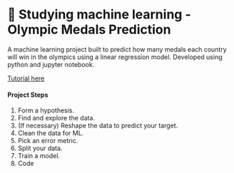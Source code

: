 # 🏅 Studying machine learning - Olympic Medals Prediction
A machine learning project built to predict how many medals each country will win in the olympics using a linear regression model.
Developed using python and jupyter notebook.

[Tutorial here](https://www.youtube.com/watch?v=Hr06nSA-qww) 

#### Project Steps

1. Form a hypothesis.
2. Find and explore the data.
3. (If necessary) Reshape the data to predict your target.
4. Clean the data for ML.
5. Pick an error metric.
6. Split your data.
7. Train a model.
8. Code
